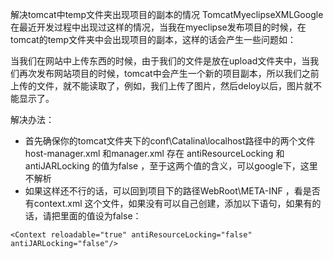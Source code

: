 
解决tomcat中temp文件夹出现项目的副本的情况
TomcatMyeclipseXMLGoogle
在最近开发过程中出现过这样的情况，当我在myeclipse发布项目的时候，在tomcat的temp文件夹中会出现项目的副本，这样的话会产生一些问题如：

当我们在网站中上传东西的时候，由于我们的文件是放在upload文件夹中，当我们再次发布网站项目的时候，tomcat中会产生一个新的项目副本，所以我们之前上传的文件，就不能读取了，例如，我们上传了图片，然后deloy以后，图片就不能显示了。

解决办法：
- 首先确保你的tomcat文件夹下的conf\Catalina\localhost路径中的两个文件host-manager.xml 和manager.xml 存在 antiResourceLocking 和antiJARLocking 的值为false ，至于这两个值的含义，可以google下，这里不解析
- 如果这样还不行的话，可以回到项目下的路径WebRoot\META-INF ，看是否有context.xml 这个文件，如果没有可以自己创建，添加以下语句，如果有的话，请把里面的值设为false：
```
<Context reloadable="true" antiResourceLocking="false" antiJARLocking="false"/>
```
